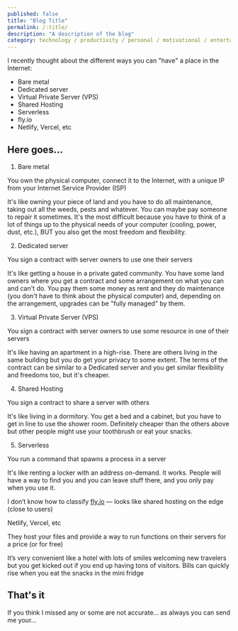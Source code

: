 ```yaml
---
published: false
title: "Blog Title"
permalink: /:title/
description: "A description of the blog"
category: technology / productivity / personal / motivational / entertaining
---
```


<!-- In this blog
1. what are web workers
 -->

I recently thought about the different ways you can "have" a place in the Internet:
- Bare metal
- Dedicated server
- Virtual Private Server (VPS)
- Shared Hosting
- Serverless
- fly.io
- Netlify, Vercel, etc

## Here goes...

1. Bare metal

You own the physical computer, connect it to the Internet, with a unique IP from your Internet Service Provider (ISP)

It's like owning your piece of land and you have to do all maintenance, taking out all the weeds, pests and whatever. You can maybe pay someone to repair it sometimes. It's the most difficult because you have to think of a lot of things up to the physical needs of your computer (cooling, power, dust, etc.), BUT you also get the most freedom and flexibility.

2. Dedicated server

You sign a contract with server owners to use one their servers

It's like getting a house in a private gated community. You have some land owners where you get a contract and some arrangement on what you can and can't do. You pay them some money as rent and they do maintenance (you don't have to think about the physical computer) and, depending on the arrangement, upgrades can be "fully managed" by them.

3. Virtual Private Server (VPS)

You sign a contract with server owners to use some resource in one of their servers

It's like having an apartment in a high-rise. There are others living in the same building but you do get your privacy to some extent. The terms of the contract can be similar to a Dedicated server and you get similar flexibility and freedoms too, but it's cheaper.

4. Shared Hosting

You sign a contract to share a server with others

It's like living in a dormitory. You get a bed and a cabinet, but you have to get in line to use the shower room. Definitely cheaper than the others above but other people might use your toothbrush or eat your snacks.

5. Serverless

You run a command that spawns a process in a server

It's like renting a locker with an address on-demand. It works. People will have a way to find you and you can leave stuff there, and you only pay when you use it.

I don’t know how to classify [fly.io](fly.io) — looks like shared hosting on the edge (close to users)

Netlify, Vercel, etc

They host your files and provide a way to run functions on their servers for a price (or for free)

It’s very convenient like a hotel with lots of smiles welcoming new travelers but you get kicked out if you end up having tons of visitors. Bills can quickly rise when you eat the snacks in the mini fridge

## That's it

If you think I missed any or some are not accurate... as always you can send me your...